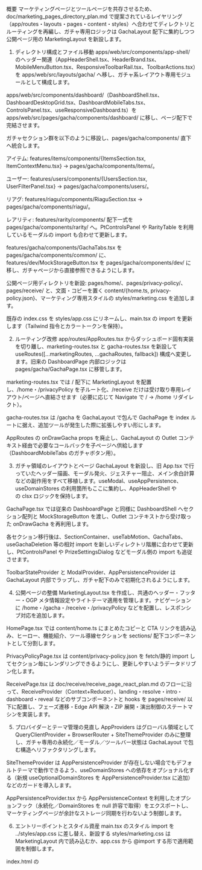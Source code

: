 概要
マーケティングページとツールページを共存させるため、doc/marketing_pages_directory_plan.md で提案されているレイヤリング（app/routes・layouts・pages・content・styles）へ合わせてディレクトリとルーティングを再編し、ガチャ専用ロジックは GachaLayout 配下に集約しつつ公開ページ用の MarketingLayout を新設します。

1. ディレクトリ構成とファイル移動
apps/web/src/components/app-shell/ のヘッダー関連（AppHeaderShell.tsx、HeaderBrand.tsx、MobileMenuButton.tsx、ResponsiveToolbarRail.tsx、ToolbarActions.tsx）を apps/web/src/layouts/gacha/ へ移し、ガチャ系レイアウト専用モジュールとして構成します。

apps/web/src/components/dashboard/（DashboardShell.tsx、DashboardDesktopGrid.tsx、DashboardMobileTabs.tsx、ControlsPanel.tsx、useResponsiveDashboard.ts）を apps/web/src/pages/gacha/components/dashboard/ に移し、ページ配下で完結させます。

ガチャセクション群を以下のように移設し、pages/gacha/components/ 直下へ統合します。

アイテム: features/items/components/{ItemsSection.tsx, ItemContextMenu.tsx} → pages/gacha/components/items/。

ユーザー: features/users/components/{UsersSection.tsx, UserFilterPanel.tsx} → pages/gacha/components/users/。

リアグ: features/riagu/components/RiaguSection.tsx → pages/gacha/components/riagu/。

レアリティ: features/rarity/components/ 配下一式を pages/gacha/components/rarity/ へ。PtControlsPanel や RarityTable を利用しているモーダルの import も合わせて更新します。

features/gacha/components/GachaTabs.tsx を pages/gacha/components/common/ に、features/dev/MockStorageButton.tsx を pages/gacha/components/dev/ に移し、ガチャページから直接参照できるようにします。

公開ページ用ディレクトリを新設: pages/home/、pages/privacy-policy/、pages/receive/ と、文面・コピーを置く content/{home.ts, privacy-policy.json}、マーケティング専用スタイルの styles/marketing.css を追加します。

既存の index.css を styles/app.css にリネームし、main.tsx の import を更新します（Tailwind 指令とカラートークンを保持）。

2. ルーティング改修
app/routes/AppRoutes.tsx からダッシュボード固有実装を切り離し、marketing-routes.tsx と gacha-routes.tsx を新設して useRoutes([...marketingRoutes, ...gachaRoutes, fallback]) 構成へ変更します。旧来の DashboardPage 内部ロジックは pages/gacha/GachaPage.tsx に移管します。

marketing-routes.tsx では / 配下に MarketingLayout を配置し、/home・/privacyPolicy を子ルート化、/receive だけは受け取り専用レイアウト/ページへ直結させます（必要に応じて Navigate で / → /home リダイレクト）。

gacha-routes.tsx は /gacha を GachaLayout で包んで GachaPage を index ルートに据え、追加ツールが発生した際に拡張しやすい形にします。

AppRoutes の onDrawGacha props を廃止し、GachaLayout の Outlet コンテキスト経由で必要なコールバックを子ページへ供給します（DashboardMobileTabs のガチャボタン用）。

3. ガチャ領域のレイアウトとページ
GachaLayout を新設し、旧 App.tsx で行っていたヘッダー描画、モーダル発火、ジェスチャー阻止、メイン余白計算などの副作用をすべて移植します。useModal、useAppPersistence、useDomainStores の利用箇所もここに集約し、AppHeaderShell や <main> の clsx ロジックを保持します。

GachaPage.tsx では従来の DashboardPage と同様に DashboardShell へセクション配列と MockStorageButton を渡し、Outlet コンテキストから受け取った onDrawGacha を再利用します。

各セクション移行後は、SectionContainer、useTabMotion、GachaTabs、useGachaDeletion 等の相対 import を新しいディレクトリ階層に合わせて更新し、PtControlsPanel や PrizeSettingsDialog などモーダル側の import も追従させます。

ToolbarStateProvider と ModalProvider、AppPersistenceProvider は GachaLayout 内部でラップし、ガチャ配下のみで初期化されるようにします。

4. 公開ページの整備
MarketingLayout.tsx を作成し、共通のヘッダー・フッター・OGP メタ情報設定やライトテーマ適用を管理します。ナビゲーションに /home・/gacha・/receive・/privacyPolicy などを配置し、レスポンシブ対応を追加します。

HomePage.tsx では content/home.ts にまとめたコピーと CTA リンクを読み込み、ヒーロー、機能紹介、ツール導線セクションを sections/ 配下コンポーネントとして分割します。

PrivacyPolicyPage.tsx は content/privacy-policy.json を fetch/静的 import してセクション毎にレンダリングできるようにし、更新しやすいようデータドリブン化します。

ReceivePage.tsx は doc/receive/receive_page_react_plan.md のフローに沿って、ReceiveProvider（Context+Reducer）、landing・resolve・intro・dashboard・reveal などのサブコンポーネントと hooks を pages/receive/ 以下に配置し、フェーズ遷移・Edge API 解決・ZIP 展開・演出制御のステートマシンを実装します。

5. プロバイダーとテーマ管理の見直し
AppProviders はグローバル領域として QueryClientProvider + BrowserRouter + SiteThemeProvider のみに整理し、ガチャ専用の永続化／モーダル／ツールバー状態は GachaLayout で包む構造へリファクタリングします。

SiteThemeProvider は AppPersistenceProvider が存在しない場合でもデフォルトテーマで動作できるよう、useDomainStores への依存をオプショナル化する（新規 useOptionalDomainStores を AppPersistenceProvider.tsx に追加）などのガードを導入します。

AppPersistenceProvider.tsx から AppPersistenceContext を利用したオプションフック（永続化／DomainStores を null 許容で取得）をエクスポートし、マーケティングページが余計なストレージ同期を行わないよう制御します。

6. エントリーポイントとスタイル資産
main.tsx のスタイル import を ../styles/app.css に差し替え、新設する styles/marketing.css は MarketingLayout 内で読み込むか、app.css から @import する形で適用範囲を制御します。

index.html の <title>・<meta> を公開サイト向けコピーへ更新し、modal-root は従来どおり維持します（ガチャレイアウトのモーダルが利用）。必要に応じて OG タグや Favicon を追記します。

Tailwind の対象パスは ./src/**/* を指しているため新ディレクトリでも検出されますが、styles/ に移動した CSS が含まれるか確認し、必要ならコメントを追記します。

7. パス解決と依存参照の更新
tsconfig.json / vite.config.ts に @layouts/*、@pages/*、@content/*、@styles/* などのエイリアスを追加し、移動後の import を簡潔にします（既存の @domain エイリアスは温存）。

すべての移動ファイルに対する import 文を一斉置換し、CreateGachaWizardDialog や PrizeSettingsDialog などモーダル類での参照先も新ディレクトリへ変更します。

余剰となった旧ディレクトリ（空の components/app-shell、components/dashboard、features/*/components など）は削除し、エクスポートの再編（必要なら index.ts の再調整）を行います。